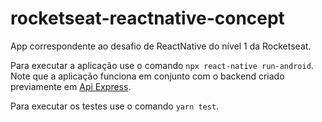 # rocketseat-reactnative-concept

App correspondente ao desafio de ReactNative do nível 1 da Rocketseat.

Para executar a aplicação use o comando `npx react-native run-android`. Note que a aplicação funciona em conjunto com o backend criado previamente em [Api Express](https://github.com/TalesRK/Api-Express).

Para executar os testes use o comando `yarn test`.
